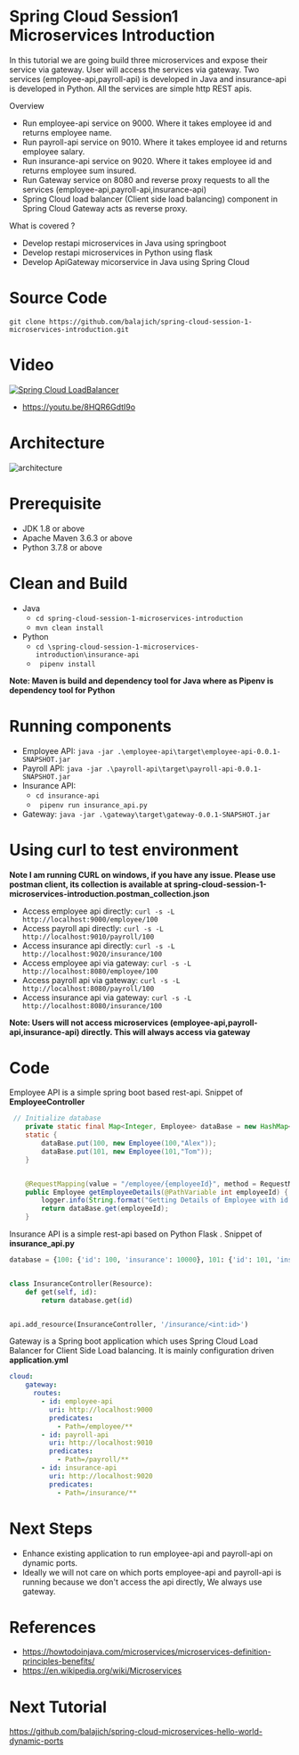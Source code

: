 # Spring Cloud Session1 Microservices Introduction
In this tutorial we are going build three microservices and expose their service via gateway. User will
access the services via gateway. Two services (employee-api,payroll-api) is developed in Java and insurance-api is 
developed in Python. All the services are simple http REST apis.

Overview
- Run employee-api service on 9000. Where it takes employee id and returns employee name.
- Run payroll-api service on 9010. Where it takes employee id and returns employee salary.
- Run insurance-api service on 9020. Where it takes employee id and returns employee sum insured.
- Run Gateway service on 8080 and reverse proxy requests to all the services (employee-api,payroll-api,insurance-api)
- Spring Cloud load balancer (Client side load balancing) component in Spring Cloud Gateway acts as reverse proxy.
 
What is covered ?
- Develop restapi microservices in Java using springboot 
- Develop restapi microservices in Python using flask
- Develop ApiGateway micorservice in Java using Spring Cloud

# Source Code 
``` git clone https://github.com/balajich/spring-cloud-session-1-microservices-introduction.git ```
# Video
[![Spring Cloud LoadBalancer](https://img.youtube.com/vi/8HQR6GdtI9o/0.jpg)](https://www.youtube.com/watch?v=8HQR6GdtI9o)
- https://youtu.be/8HQR6GdtI9o
# Architecture
![architecture](architecture.png "architecture")
# Prerequisite
- JDK 1.8 or above
- Apache Maven 3.6.3 or above
- Python 3.7.8 or above
# Clean and Build
- Java
    - ``` cd spring-cloud-session-1-microservices-introduction ``` 
    - ``` mvn clean install ```
- Python
    - ``` cd \spring-cloud-session-1-microservices-introduction\insurance-api ```
    - ```  pipenv install ``` 
 
 **Note: Maven is build and dependency tool for Java where as Pipenv is dependency tool for Python**
 
# Running components
- Employee API: ``` java -jar .\employee-api\target\employee-api-0.0.1-SNAPSHOT.jar ```
- Payroll API: ``` java -jar .\payroll-api\target\payroll-api-0.0.1-SNAPSHOT.jar ```
- Insurance API: 
    - ``` cd insurance-api ```
    - ```  pipenv run insurance_api.py ```
- Gateway: ```java -jar .\gateway\target\gateway-0.0.1-SNAPSHOT.jar ``` 

# Using curl to test environment
**Note I am running CURL on windows, if you have any issue. Please use postman client, its collection is available 
at spring-cloud-session-1-microservices-introduction.postman_collection.json**
- Access employee api directly: ``` curl -s -L  http://localhost:9000/employee/100 ```
- Access payroll api directly: ``` curl -s -L  http://localhost:9010/payroll/100 ```
- Access insurance api directly: ``` curl -s -L  http://localhost:9020/insurance/100 ```
- Access employee api via gateway: ``` curl -s -L  http://localhost:8080/employee/100 ```
- Access payroll api via gateway: ``` curl -s -L  http://localhost:8080/payroll/100 ```
- Access insurance api via gateway: ``` curl -s -L  http://localhost:8080/insurance/100 ```

**Note: Users will not access microservices (employee-api,payroll-api,insurance-api) directly. This will always access via gateway**
# Code
Employee API is a simple spring boot based rest-api. Snippet of **EmployeeController**
```java
 // Initialize database
    private static final Map<Integer, Employee> dataBase = new HashMap<>();
    static {
        dataBase.put(100, new Employee(100,"Alex"));
        dataBase.put(101, new Employee(101,"Tom"));
    }


    @RequestMapping(value = "/employee/{employeeId}", method = RequestMethod.GET)
    public Employee getEmployeeDetails(@PathVariable int employeeId) {
        logger.info(String.format("Getting Details of Employee with id %s",employeeId ));
        return dataBase.get(employeeId);
    }
```
Insurance API is a simple rest-api based on  Python Flask .  Snippet of **insurance_api.py**
```python
database = {100: {'id': 100, 'insurance': 10000}, 101: {'id': 101, 'insurance': 15000}}


class InsuranceController(Resource):
    def get(self, id):
        return database.get(id)


api.add_resource(InsuranceController, '/insurance/<int:id>')
```
Gateway is a Spring boot application which uses Spring Cloud Load Balancer for Client Side Load balancing. 
It is mainly configuration driven  **application.yml**  
```yaml
cloud:
    gateway:
      routes:
        - id: employee-api
          uri: http://localhost:9000
          predicates:
            - Path=/employee/**
        - id: payroll-api
          uri: http://localhost:9010
          predicates:
            - Path=/payroll/**
        - id: insurance-api
          uri: http://localhost:9020
          predicates:
            - Path=/insurance/**
```

# Next Steps
- Enhance existing application to run employee-api and payroll-api on dynamic ports.
- Ideally we will not care on which ports employee-api and payroll-api is running because we don't access the api directly, We always use gateway.
# References
- https://howtodoinjava.com/microservices/microservices-definition-principles-benefits/
- https://en.wikipedia.org/wiki/Microservices
# Next Tutorial
https://github.com/balajich/spring-cloud-microservices-hello-world-dynamic-ports